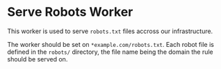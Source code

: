 # Serve Robots Worker

This worker is used to serve `robots.txt` files accross our infrastructure.

The worker should be set on `*example.com/robots.txt`. Each robot file is defined in the `robots/` directory, the file name being the domain the rule should be served on.
